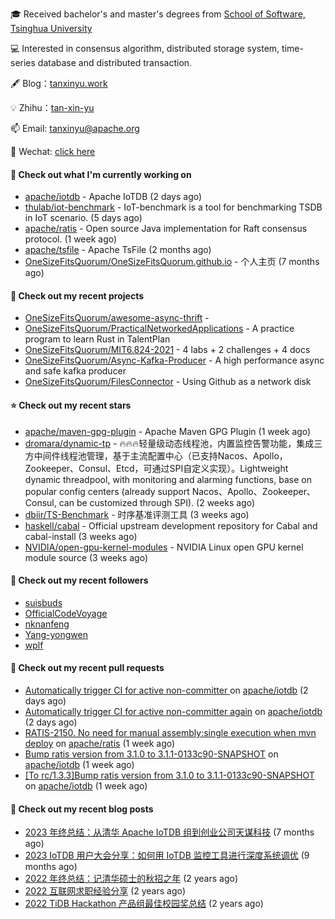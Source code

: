 🎓 Received bachelor's and master's degrees from [School of Software, Tsinghua University](https://www.thss.tsinghua.edu.cn/)

💻 Interested in consensus algorithm, distributed storage system, time-series database and distributed transaction.

🖋 Blog：[tanxinyu.work](https://tanxinyu.work)

💡 Zhihu：[tan-xin-yu](https://www.zhihu.com/people/tan-xin-yu-22)

📫 Email: [tanxinyu@apache.org](mailto:tanxinyu@apache.org)

💬 Wechat: [click here](https://github.com/LebronAl/LebronAl/issues/1)

#### 👷 Check out what I'm currently working on

- [apache/iotdb](https://github.com/apache/iotdb) - Apache IoTDB (2 days ago)
- [thulab/iot-benchmark](https://github.com/thulab/iot-benchmark) - IoT-benchmark is a tool for benchmarking TSDB in IoT scenario. (5 days ago)
- [apache/ratis](https://github.com/apache/ratis) - Open source Java implementation for Raft consensus protocol. (1 week ago)
- [apache/tsfile](https://github.com/apache/tsfile) - Apache TsFile (2 months ago)
- [OneSizeFitsQuorum/OneSizeFitsQuorum.github.io](https://github.com/OneSizeFitsQuorum/OneSizeFitsQuorum.github.io) - 个人主页 (7 months ago)

#### 🌱 Check out my recent projects

- [OneSizeFitsQuorum/awesome-async-thrift](https://github.com/OneSizeFitsQuorum/awesome-async-thrift) - 
- [OneSizeFitsQuorum/PracticalNetworkedApplications](https://github.com/OneSizeFitsQuorum/PracticalNetworkedApplications) - A practice program to learn Rust in TalentPlan
- [OneSizeFitsQuorum/MIT6.824-2021](https://github.com/OneSizeFitsQuorum/MIT6.824-2021) - 4 labs &#43; 2 challenges &#43; 4 docs
- [OneSizeFitsQuorum/Async-Kafka-Producer](https://github.com/OneSizeFitsQuorum/Async-Kafka-Producer) - A high performance async and safe kafka producer
- [OneSizeFitsQuorum/FilesConnector](https://github.com/OneSizeFitsQuorum/FilesConnector) - Using Github as a network disk

#### ⭐ Check out my recent stars

- [apache/maven-gpg-plugin](https://github.com/apache/maven-gpg-plugin) - Apache Maven GPG Plugin (1 week ago)
- [dromara/dynamic-tp](https://github.com/dromara/dynamic-tp) - 🔥🔥🔥轻量级动态线程池，内置监控告警功能，集成三方中间件线程池管理，基于主流配置中心（已支持Nacos、Apollo，Zookeeper、Consul、Etcd，可通过SPI自定义实现）。Lightweight dynamic threadpool, with monitoring and alarming functions, base on popular config centers (already support Nacos、Apollo、Zookeeper、Consul, can be customized through SPI). (2 weeks ago)
- [dbiir/TS-Benchmark](https://github.com/dbiir/TS-Benchmark) - 时序基准评测工具 (3 weeks ago)
- [haskell/cabal](https://github.com/haskell/cabal) - Official upstream development repository for Cabal and cabal-install (3 weeks ago)
- [NVIDIA/open-gpu-kernel-modules](https://github.com/NVIDIA/open-gpu-kernel-modules) - NVIDIA Linux open GPU kernel module source (3 weeks ago)

#### 👯 Check out my recent followers

- [suisbuds](https://github.com/suisbuds)
- [OfficialCodeVoyage](https://github.com/OfficialCodeVoyage)
- [nknanfeng](https://github.com/nknanfeng)
- [Yang-yongwen](https://github.com/Yang-yongwen)
- [wplf](https://github.com/wplf)

#### 🔨 Check out my recent pull requests

- [Automatically trigger CI for active non-committer ](https://github.com/apache/iotdb/pull/13450) on [apache/iotdb](https://github.com/apache/iotdb) (2 days ago)
- [Automatically trigger CI for active non-committer again](https://github.com/apache/iotdb/pull/13442) on [apache/iotdb](https://github.com/apache/iotdb) (2 days ago)
- [RATIS-2150. No need for manual assembly:single execution when mvn deploy](https://github.com/apache/ratis/pull/1144) on [apache/ratis](https://github.com/apache/ratis) (1 week ago)
- [Bump ratis version from 3.1.0 to 3.1.1-0133c90-SNAPSHOT](https://github.com/apache/iotdb/pull/13357) on [apache/iotdb](https://github.com/apache/iotdb) (1 week ago)
- [[To rc/1.3.3]Bump ratis version from 3.1.0 to 3.1.1-0133c90-SNAPSHOT](https://github.com/apache/iotdb/pull/13356) on [apache/iotdb](https://github.com/apache/iotdb) (1 week ago)

#### 📜 Check out my recent blog posts

- [2023 年终总结：从清华 Apache IoTDB 组到创业公司天谋科技](https://tanxinyu.work/2023-annual-summary/) (7 months ago)
- [2023 IoTDB 用户大会分享：如何用 IoTDB 监控工具进行深度系统调优](https://tanxinyu.work/2023-iotdb-submit/) (9 months ago)
- [2022 年终总结：记清华硕士的秋招之年](https://tanxinyu.work/2022-annual-summary/) (2 years ago)
- [2022 互联网求职经验分享](https://tanxinyu.work/2022-internet-job-hunting-experience-sharing/) (2 years ago)
- [2022 TiDB Hackathon 产品组最佳校园奖总结](https://tanxinyu.work/2022-tidb-hackathon/) (2 years ago)
